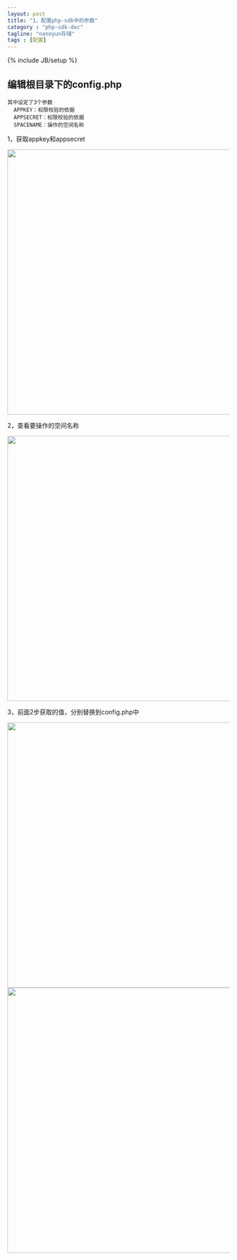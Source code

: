 ```yaml
---
layout: post
title: "1，配置php-sdk中的参数"
category : "php-sdk-doc"
tagline: "nanoyun存储"
tags : [配置]
---
```

{% include JB/setup %}

## 编辑根目录下的config.php

    其中设定了3个参数
      APPKEY：权限校验的依据
      APPSECRET：权限校验的依据
      SPACENAME：操作的空间名称

1，获取appkey和appsecret

<img src="{{ BASE_PATH }}/assets/images/getkeys.jpg" style="width:600px;" />

2，查看要操作的空间名称

<img src="{{ BASE_PATH }}/assets/images/php-sdk-spacename.jpg" style="width:600px;" />

3，前面2步获取的值，分别替换到config.php中

<img src="{{ BASE_PATH }}/assets/images/php-sdk-config.jpg" style="width:600px;" />

<img src="http://borkt.img40.wal8.com/img40/257835_20120530144557/139498120641.jpg" style="width:600px;"/>
